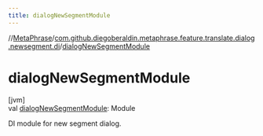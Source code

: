 ```yaml
---
title: dialogNewSegmentModule
---
```

//[MetaPhrase](../../index.html)/[com.github.diegoberaldin.metaphrase.feature.translate.dialog.newsegment.di](index.html)/[dialogNewSegmentModule](dialog-new-segment-module.html)



# dialogNewSegmentModule



[jvm]\
val [dialogNewSegmentModule](dialog-new-segment-module.html): Module



DI module for new segment dialog.




